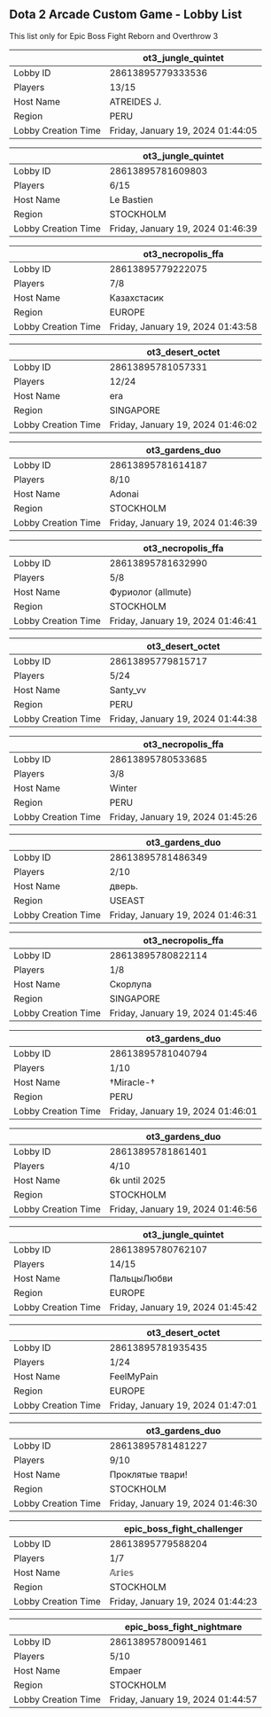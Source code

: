 ## Dota 2 Arcade Custom Game - Lobby List

This list only for Epic Boss Fight Reborn and Overthrow 3

|  | ot3_jungle_quintet |
| ------ | ------ |
| Lobby ID | 28613895779333536 |
| Players | 13/15 |
| Host Name | ATREIDES J. |
| Region | PERU |
| Lobby Creation Time | Friday, January 19, 2024 01:44:05 |


|  | ot3_jungle_quintet |
| ------ | ------ |
| Lobby ID | 28613895781609803 |
| Players | 6/15 |
| Host Name | Le Bastien |
| Region | STOCKHOLM |
| Lobby Creation Time | Friday, January 19, 2024 01:46:39 |


|  | ot3_necropolis_ffa |
| ------ | ------ |
| Lobby ID | 28613895779222075 |
| Players | 7/8 |
| Host Name | Казахстасик |
| Region | EUROPE |
| Lobby Creation Time | Friday, January 19, 2024 01:43:58 |


|  | ot3_desert_octet |
| ------ | ------ |
| Lobby ID | 28613895781057331 |
| Players | 12/24 |
| Host Name | era |
| Region | SINGAPORE |
| Lobby Creation Time | Friday, January 19, 2024 01:46:02 |


|  | ot3_gardens_duo |
| ------ | ------ |
| Lobby ID | 28613895781614187 |
| Players | 8/10 |
| Host Name | Adonai |
| Region | STOCKHOLM |
| Lobby Creation Time | Friday, January 19, 2024 01:46:39 |


|  | ot3_necropolis_ffa |
| ------ | ------ |
| Lobby ID | 28613895781632990 |
| Players | 5/8 |
| Host Name | Фуриолог (allmute) |
| Region | STOCKHOLM |
| Lobby Creation Time | Friday, January 19, 2024 01:46:41 |


|  | ot3_desert_octet |
| ------ | ------ |
| Lobby ID | 28613895779815717 |
| Players | 5/24 |
| Host Name | Santy_vv |
| Region | PERU |
| Lobby Creation Time | Friday, January 19, 2024 01:44:38 |


|  | ot3_necropolis_ffa |
| ------ | ------ |
| Lobby ID | 28613895780533685 |
| Players | 3/8 |
| Host Name | Winter |
| Region | PERU |
| Lobby Creation Time | Friday, January 19, 2024 01:45:26 |


|  | ot3_gardens_duo |
| ------ | ------ |
| Lobby ID | 28613895781486349 |
| Players | 2/10 |
| Host Name | дверь. |
| Region | USEAST |
| Lobby Creation Time | Friday, January 19, 2024 01:46:31 |


|  | ot3_necropolis_ffa |
| ------ | ------ |
| Lobby ID | 28613895780822114 |
| Players | 1/8 |
| Host Name | Скорлупа |
| Region | SINGAPORE |
| Lobby Creation Time | Friday, January 19, 2024 01:45:46 |


|  | ot3_gardens_duo |
| ------ | ------ |
| Lobby ID | 28613895781040794 |
| Players | 1/10 |
| Host Name | †Miracle-† |
| Region | PERU |
| Lobby Creation Time | Friday, January 19, 2024 01:46:01 |


|  | ot3_gardens_duo |
| ------ | ------ |
| Lobby ID | 28613895781861401 |
| Players | 4/10 |
| Host Name | 6k until 2025 |
| Region | STOCKHOLM |
| Lobby Creation Time | Friday, January 19, 2024 01:46:56 |


|  | ot3_jungle_quintet |
| ------ | ------ |
| Lobby ID | 28613895780762107 |
| Players | 14/15 |
| Host Name | ПальцыЛюбви |
| Region | EUROPE |
| Lobby Creation Time | Friday, January 19, 2024 01:45:42 |


|  | ot3_desert_octet |
| ------ | ------ |
| Lobby ID | 28613895781935435 |
| Players | 1/24 |
| Host Name | FeelMyPain |
| Region | EUROPE |
| Lobby Creation Time | Friday, January 19, 2024 01:47:01 |


|  | ot3_gardens_duo |
| ------ | ------ |
| Lobby ID | 28613895781481227 |
| Players | 9/10 |
| Host Name | Проклятые твари! |
| Region | STOCKHOLM |
| Lobby Creation Time | Friday, January 19, 2024 01:46:30 |


|  | epic_boss_fight_challenger |
| ------ | ------ |
| Lobby ID | 28613895779588204 |
| Players | 1/7 |
| Host Name | 𝔸𝕣𝕚𝕖𝕤 |
| Region | STOCKHOLM |
| Lobby Creation Time | Friday, January 19, 2024 01:44:23 |


|  | epic_boss_fight_nightmare |
| ------ | ------ |
| Lobby ID | 28613895780091461 |
| Players | 5/10 |
| Host Name | Empaer |
| Region | STOCKHOLM |
| Lobby Creation Time | Friday, January 19, 2024 01:44:57 |


